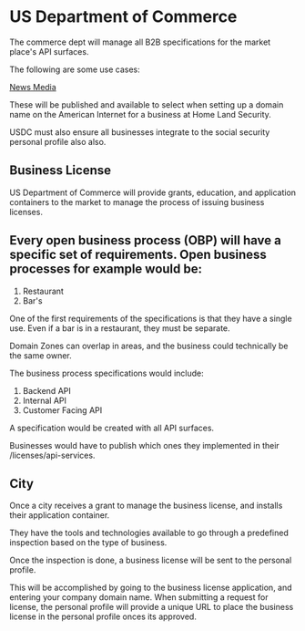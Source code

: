 # US Department of Commerce

The commerce dept will manage all B2B specifications for the market place's API surfaces.

The following are some use cases:

[News Media](./b2b-use-cases/news-media/)

These will be published and available to select when setting up a domain name on the American Internet for a business at Home Land Security.

USDC must also ensure all businesses integrate to the social security personal profile also also.

## Business License

US Department of Commerce will provide grants, education, and application containers to the market to manage the process of issuing business licenses.

## Every open business process (OBP) will have a specific set of requirements. Open business processes for example would be:

1. Restaurant
2. Bar's

One of the first requirements of the specifications is that they have a single use. Even if a bar is in a restaurant, they must be separate.

Domain Zones can overlap in areas, and the business could technically be the same owner.

The business process specifications would include:

1. Backend API
2. Internal API
3. Customer Facing API

A specification would be created with all API surfaces.

Businesses would have to publish which ones they implemented in their /licenses/api-services.

## City

Once a city receives a grant to manage the business license, and installs their application container.

They have the tools and technologies available to go through a predefined inspection based on the type of business.

Once the inspection is done, a business license will be sent to the personal profile.

This will be accomplished by going to the business license application, and entering your company domain name. When submitting a request for license, the personal profile will provide a unique URL to place the business license in the personal profile onces its approved.
